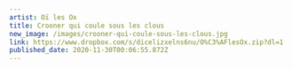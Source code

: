 ```yaml
---
artist: Oï les Ox
title: Crooner qui coule sous les clous
new_image: /images/crooner-qui-coule-sous-les-clous.jpg
link: https://www.dropbox.com/s/dicelizxelns6nu/O%C3%AFlesOx.zip?dl=1
published_date: 2020-11-30T00:06:55.872Z
---
```

